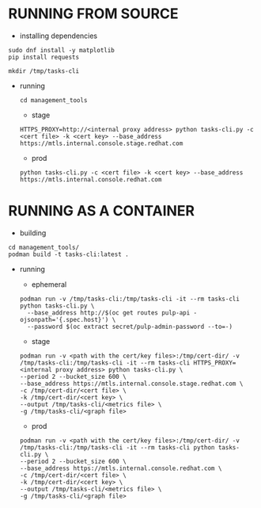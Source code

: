 # RUNNING FROM SOURCE

* installing dependencies
```
sudo dnf install -y matplotlib
pip install requests
```


```
mkdir /tmp/tasks-cli
```

* running

    ```
    cd management_tools
    ```

    * stage
    ```
    HTTPS_PROXY=http://<internal proxy address> python tasks-cli.py -c <cert file> -k <cert key> --base_address https://mtls.internal.console.stage.redhat.com
    ```

    * prod
    ```
    python tasks-cli.py -c <cert file> -k <cert key> --base_address https://mtls.internal.console.redhat.com
    ```


# RUNNING AS A CONTAINER

* building
```
cd management_tools/
podman build -t tasks-cli:latest .
```

* running
    * ephemeral
    ```
    podman run -v /tmp/tasks-cli:/tmp/tasks-cli -it --rm tasks-cli python tasks-cli.py \
      --base_address http://$(oc get routes pulp-api -ojsonpath='{.spec.host}') \
      --password $(oc extract secret/pulp-admin-password --to=-)

    ```

    * stage
    ```
    podman run -v <path with the cert/key files>:/tmp/cert-dir/ -v /tmp/tasks-cli:/tmp/tasks-cli -it --rm tasks-cli HTTPS_PROXY=<internal proxy address> python tasks-cli.py \
    --period 2 --bucket_size 600 \
    --base_address https://mtls.internal.console.stage.redhat.com \
    -c /tmp/cert-dir/<cert file> \
    -k /tmp/cert-dir/<cert key> \
    --output /tmp/tasks-cli/<metrics file> \
    -g /tmp/tasks-cli/<graph file>
    ```

    * prod
    ```
    podman run -v <path with the cert/key files>:/tmp/cert-dir/ -v /tmp/tasks-cli:/tmp/tasks-cli -it --rm tasks-cli python tasks-cli.py \
    --period 2 --bucket_size 600 \
    --base_address https://mtls.internal.console.redhat.com \
    -c /tmp/cert-dir/<cert file> \
    -k /tmp/cert-dir/<cert key> \
    --output /tmp/tasks-cli/<metrics file> \
    -g /tmp/tasks-cli/<graph file>
    ```
